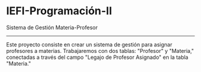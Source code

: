 # IEFI-Programación-II

Sistema de Gestión Materia-Profesor
<hr>
Este proyecto consiste en crear un sistema de gestión para asignar profesores a materias. Trabajaremos con dos tablas: "Profesor" y "Materia," conectadas a través del campo "Legajo de Profesor Asignado" en la tabla "Materia."


